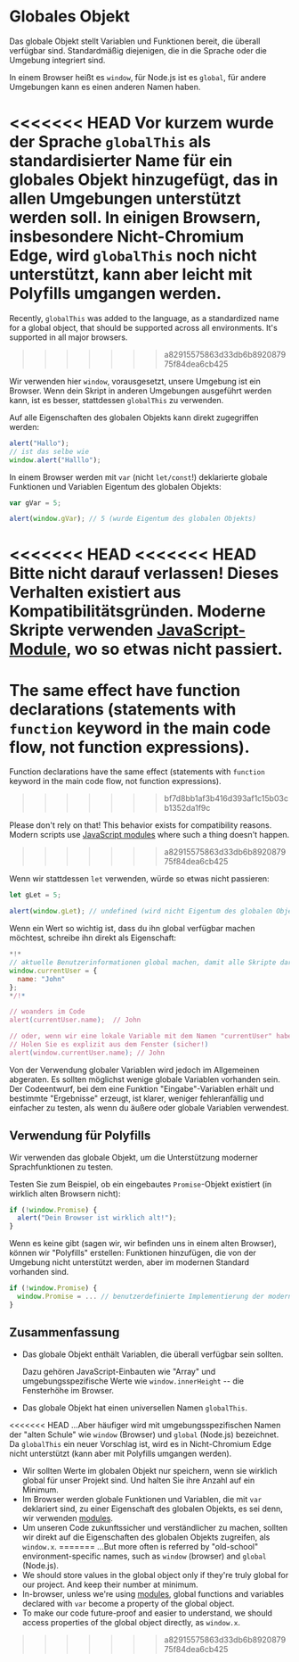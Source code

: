 
# Globales Objekt

Das globale Objekt stellt Variablen und Funktionen bereit, die überall verfügbar sind. Standardmäßig diejenigen, die in die Sprache oder die Umgebung integriert sind.

In einem Browser heißt es `window`, für Node.js ist es `global`, für andere Umgebungen kann es einen anderen Namen haben.

<<<<<<< HEAD
Vor kurzem wurde der Sprache `globalThis` als standardisierter Name für ein globales Objekt hinzugefügt, das in allen Umgebungen unterstützt werden soll. In einigen Browsern, insbesondere Nicht-Chromium Edge, wird `globalThis` noch nicht unterstützt, kann aber leicht mit Polyfills umgangen werden.
=======
Recently, `globalThis` was added to the language, as a standardized name for a global object, that should be supported across all environments. It's supported in all major browsers.
>>>>>>> a82915575863d33db6b892087975f84dea6cb425

Wir verwenden hier `window`, vorausgesetzt, unsere Umgebung ist ein Browser. Wenn dein Skript in anderen Umgebungen ausgeführt werden kann, ist es besser, stattdessen `globalThis` zu verwenden.

Auf alle Eigenschaften des globalen Objekts kann direkt zugegriffen werden:

```js run
alert("Hallo");
// ist das selbe wie
window.alert("Halllo");
```

In einem Browser werden mit `var` (nicht `let/const`!) deklarierte globale Funktionen und Variablen Eigentum des globalen Objekts:

```js run untrusted refresh
var gVar = 5;

alert(window.gVar); // 5 (wurde Eigentum des globalen Objekts)
```

<<<<<<< HEAD
<<<<<<< HEAD
Bitte nicht darauf verlassen! Dieses Verhalten existiert aus Kompatibilitätsgründen. Moderne Skripte verwenden [JavaScript-Module](info:modules), wo so etwas nicht passiert.
=======
The same effect have function declarations (statements with `function` keyword in the main code flow, not function expressions).
=======
Function declarations have the same effect (statements with `function` keyword in the main code flow, not function expressions).
>>>>>>> bf7d8bb1af3b416d393af1c15b03cb1352da1f9c

Please don't rely on that! This behavior exists for compatibility reasons. Modern scripts use [JavaScript modules](info:modules) where such a thing doesn't happen.
>>>>>>> a82915575863d33db6b892087975f84dea6cb425

Wenn wir stattdessen `let` verwenden, würde so etwas nicht passieren:

```js run untrusted refresh
let gLet = 5;

alert(window.gLet); // undefined (wird nicht Eigentum des globalen Objekts)
```

Wenn ein Wert so wichtig ist, dass du ihn global verfügbar machen möchtest, schreibe ihn direkt als Eigenschaft:

```js run
*!*
// aktuelle Benutzerinformationen global machen, damit alle Skripte darauf zugreifen können
window.currentUser = {
  name: "John"
};
*/!*

// woanders im Code
alert(currentUser.name);  // John

// oder, wenn wir eine lokale Variable mit dem Namen "currentUser" haben
// Holen Sie es explizit aus dem Fenster (sicher!)
alert(window.currentUser.name); // John
```

Von der Verwendung globaler Variablen wird jedoch im Allgemeinen abgeraten. Es sollten möglichst wenige globale Variablen vorhanden sein. Der Codeentwurf, bei dem eine Funktion "Eingabe"-Variablen erhält und bestimmte "Ergebnisse" erzeugt, ist klarer, weniger fehleranfällig und einfacher zu testen, als wenn du äußere oder globale Variablen verwendest.

## Verwendung für Polyfills

Wir verwenden das globale Objekt, um die Unterstützung moderner Sprachfunktionen zu testen.

Testen Sie zum Beispiel, ob ein eingebautes `Promise`-Objekt existiert (in wirklich alten Browsern nicht):
```js run
if (!window.Promise) {
  alert("Dein Browser ist wirklich alt!");
}
```

Wenn es keine gibt (sagen wir, wir befinden uns in einem alten Browser), können wir "Polyfills" erstellen: Funktionen hinzufügen, die von der Umgebung nicht unterstützt werden, aber im modernen Standard vorhanden sind.

```js run
if (!window.Promise) {
  window.Promise = ... // benutzerdefinierte Implementierung der modernen Sprachfunktion
}
```

## Zusammenfassung

- Das globale Objekt enthält Variablen, die überall verfügbar sein sollten.

    Dazu gehören JavaScript-Einbauten wie "Array" und umgebungsspezifische Werte wie `window.innerHeight` -- die Fensterhöhe im Browser.
- Das globale Objekt hat einen universellen Namen `globalThis`.

<<<<<<< HEAD
    ...Aber häufiger wird mit umgebungsspezifischen Namen der "alten Schule" wie `window` (Browser) und `global` (Node.js) bezeichnet. Da `globalThis` ein neuer Vorschlag ist, wird es in Nicht-Chromium Edge nicht unterstützt (kann aber mit Polyfills umgangen werden).
- Wir sollten Werte im globalen Objekt nur speichern, wenn sie wirklich global für unser Projekt sind. Und halten Sie ihre Anzahl auf ein Minimum.
- Im Browser werden globale Funktionen und Variablen, die mit `var` deklariert sind, zu einer Eigenschaft des globalen Objekts, es sei denn, wir verwenden [modules](info:modules).
- Um unseren Code zukunftssicher und verständlicher zu machen, sollten wir direkt auf die Eigenschaften des globalen Objekts zugreifen, als `window.x`.
=======
    ...But more often is referred by "old-school" environment-specific names, such as `window` (browser) and `global` (Node.js).
- We should store values in the global object only if they're truly global for our project. And keep their number at minimum.
- In-browser, unless we're using [modules](info:modules), global functions and variables declared with `var` become a property of the global object.
- To make our code future-proof and easier to understand, we should access properties of the global object directly, as `window.x`.
>>>>>>> a82915575863d33db6b892087975f84dea6cb425
